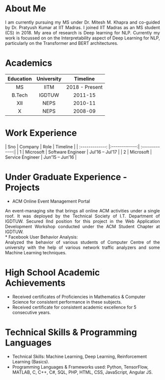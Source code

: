 <head>
<title> Aakriti Budhraja </title>
</head>

# About Me
<div style = "text-align: justify">
  I am currently pursuing my MS under Dr. Mitesh M. Khapra and co-guided by Dr. Pratyush Kumar at IIT Madras. I joined IIT Madras as an MS student (CS) in 2018. My area of research is Deep learning for NLP. Currently my work is focussed on  on the Interpretability aspect of Deep Learning for NLP, particularly on the Transformer and BERT architectures.
</div>

# Academics
| Education   | University   | Timeline   | 
| :-------------: |:-------------:| :-------------:|
| MS      | IITM | 2018 - Present |
| B.Tech      | IGDTUW      | 2011-15 |
| XII | NEPS      | 2010-11 |
| X   | NEPS   | 2008-09 |

# Work Experience
| Sno   | Company   | Role   | Timeline   |
| :-------------: |:-------------:| :-------------:|
| 1   | Microsoft   | Software Engineer    | Jul’16 – Jul’17   |
| 2   | Microsoft   | Service Engineer   | Jun’15 – Jun’16   |

# Under Graduate Experience - Projects
* ACM Online Event Management Portal
<div style = "text-align: justify">
  An event-managing site that brings all online ACM activities under a single roof. It was deployed by the Technical Society of I.T. Department of IGDTUW. Secured IInd position 
  for this project in the Web Application Development Workshop conducted under the ACM Student Chapter at IGDTUW.
</div>
* Facebook User Behavior Analysis:
<div style = "text-align: justify">
  Analyzed the behavior of various students of Computer Centre of the university with the help of various network traffic analyzers and some         Machine Learning techniques.
</div>

# High School Academic Achievements
* Received certificates of Proficiencies in Mathematics & Computer Science for consistent performance in these subjects.
* Received certificate for consistent academic excellence for 5 consecutive years.

# Technical Skills & Programming Languages
* Technical Skills: Machine Learning, Deep Learning, Reinforcement Learning (Basics).
* Programming Languages & Frameworks used: Python, TensorFlow, MATLAB, C, C++, C#, SQL, PHP, HTML, CSS, JavaScript, Angular JS.
